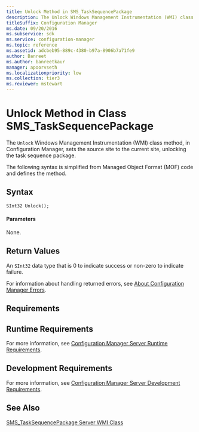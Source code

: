 ```yaml
---
title: Unlock Method in SMS_TaskSequencePackage
description: The Unlock Windows Management Instrumentation (WMI) class method, in Configuration Manager, sets the source site to the current site, unlocking the task sequence package.
titleSuffix: Configuration Manager
ms.date: 09/20/2016
ms.subservice: sdk
ms.service: configuration-manager
ms.topic: reference
ms.assetid: adcbeb95-889c-4380-b97a-8906b7a71fe9
author: Banreet
ms.author: banreetkaur
manager: apoorvseth
ms.localizationpriority: low
ms.collection: tier3
ms.reviewer: mstewart
---
```

# Unlock Method in Class SMS_TaskSequencePackage
The `Unlock` Windows Management Instrumentation (WMI) class method, in Configuration Manager, sets the source site to the current site, unlocking the task sequence package.

 The following syntax is simplified from Managed Object Format (MOF) code and defines the method.

## Syntax

```
SInt32 Unlock();
```

#### Parameters
 None.

## Return Values
 An `SInt32` data type that is 0 to indicate success or non-zero to indicate failure.

 For information about handling returned errors, see [About Configuration Manager Errors](../../../develop/core/understand/about-configuration-manager-errors.md).

## Requirements

## Runtime Requirements
 For more information, see [Configuration Manager Server Runtime Requirements](../../../develop/core/reqs/server-runtime-requirements.md).

## Development Requirements
 For more information, see [Configuration Manager Server Development Requirements](../../../develop/core/reqs/server-development-requirements.md).

## See Also
 [SMS_TaskSequencePackage Server WMI Class](../../../develop/reference/osd/sms_tasksequencepackage-server-wmi-class.md)
